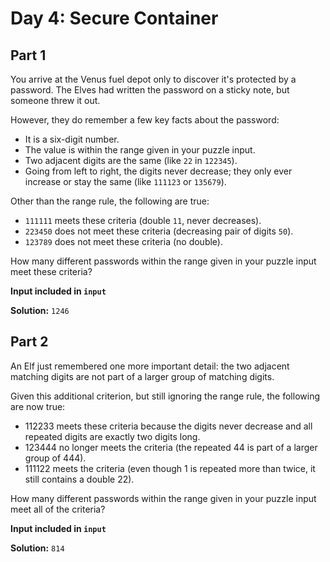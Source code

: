 # Day 4: Secure Container

## Part 1

You arrive at the Venus fuel depot only to discover it's protected by a password. The Elves had written the password on a sticky note, but someone threw it out.

However, they do remember a few key facts about the password:

 - It is a six-digit number.
 - The value is within the range given in your puzzle input.
 - Two adjacent digits are the same (like `22` in `122345`).
 - Going from left to right, the digits never decrease; they only ever increase or stay the same (like `111123` or `135679`).

Other than the range rule, the following are true:

 - `111111` meets these criteria (double `11`, never decreases).
 - `223450` does not meet these criteria (decreasing pair of digits `50`).
 - `123789` does not meet these criteria (no double).

How many different passwords within the range given in your puzzle input meet these criteria?

**Input included in `input`**

**Solution:** `1246`

## Part 2

An Elf just remembered one more important detail: the two adjacent matching digits are not part of a larger group of matching digits.

Given this additional criterion, but still ignoring the range rule, the following are now true:

 - 112233 meets these criteria because the digits never decrease and all repeated digits are exactly two digits long.
 - 123444 no longer meets the criteria (the repeated 44 is part of a larger group of 444).
 - 111122 meets the criteria (even though 1 is repeated more than twice, it still contains a double 22).

How many different passwords within the range given in your puzzle input meet all of the criteria?

**Input included in `input`**

**Solution:** `814`